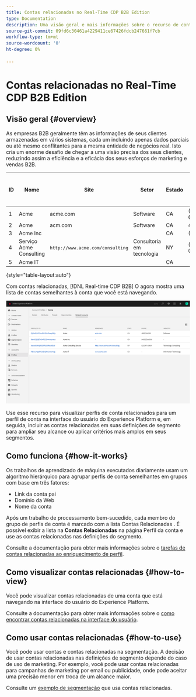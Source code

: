 ```yaml
---
title: Contas relacionadas no Real-Time CDP B2B Edition
type: Documentation
description: Uma visão geral e mais informações sobre o recurso de contas relacionadas no Experience Platform Real-time CDP B2B.
source-git-commit: 09fd6c30461a4229411ce67426fdcb247661f7cb
workflow-type: tm+mt
source-wordcount: '0'
ht-degree: 0%

---
```


# Contas relacionadas no Real-Time CDP B2B Edition

## Visão geral {#overview}

As empresas B2B geralmente têm as informações de seus clientes armazenadas em vários sistemas, cada um incluindo apenas dados parciais ou até mesmo conflitantes para a mesma entidade de negócios real. Isto cria um enorme desafio de chegar a uma visão precisa dos seus clientes, reduzindo assim a eficiência e a eficácia dos seus esforços de marketing e vendas B2B.

| ID | Nome | Site | Setor | Estado | Telefone | Tem oportunidade aberta com valor > `$1 million` |
|---|---|---|---|---|---|---|
| 1 | Acme | acme.com | Software | CA | (408)536-6000 |  |
| 2 | Acme | acm.com | Software | CA | 408536000 | x |
| 3 | Acme Inc |  |  | CA | (408)5366000 |  |
| 4 | Serviço Acme Consulting | `http://www.acme.com/consulting` | Consultoria em tecnologia | NY | (212)471-0904 | x |
| 5 | Acme IT |  |  | CA |  |  |

{style=&quot;table-layout:auto&quot;}

Com contas relacionadas, [!DNL Real-time CDP B2B] O agora mostra uma lista de contas semelhantes à conta que você está navegando.

![Tela mostrando contas relacionadas na interface do usuário do Experience Platform.](/help/rtcdp/b2b-ai-ml-services/assets/related-accounts-in-ui.png)

Use esse recurso para visualizar perfis de conta relacionados para um perfil de conta na interface do usuário do Experience Platform e, em seguida, incluir as contas relacionadas em suas definições de segmento para ampliar seu alcance ou aplicar critérios mais amplos em seus segmentos.

## Como funciona {#how-it-works}

Os trabalhos de aprendizado de máquina executados diariamente usam um algoritmo hierárquico para agrupar perfis de conta semelhantes em grupos com base em três fatores:

* Link da conta pai
* Domínio da Web
* Nome da conta

Após um trabalho de processamento bem-sucedido, cada membro do grupo de perfis de conta é marcado com a lista Contas Relacionadas . É possível exibir a lista na **Contas Relacionadas** na página Perfil da conta e use as contas relacionadas nas definições do segmento.

Consulte a documentação para obter mais informações sobre o [tarefas de contas relacionadas ao enriquecimento de perfil](/help/dataflows/ui/b2b/monitor-profile-enrichment.md).

## Como visualizar contas relacionadas {#how-to-view}

Você pode visualizar contas relacionadas de uma conta que está navegando na interface do usuário do Experience Platform.

Consulte a documentação para obter mais informações sobre o [como encontrar contas relacionadas na interface do usuário](/help/rtcdp/accounts/account-profile-ui-guide.md#related-accounts-tab).

## Como usar contas relacionadas {#how-to-use}

Você pode usar contas e contas relacionadas na segmentação. A decisão de usar contas relacionadas nas definições de segmento depende do caso de uso de marketing. Por exemplo, você pode usar contas relacionadas para campanhas de marketing por email ou publicidade, onde pode aceitar uma precisão menor em troca de um alcance maior.

Consulte um [exemplo de segmentação](/help/rtcdp/segmentation/b2b.md#related-account) que usa contas relacionadas.